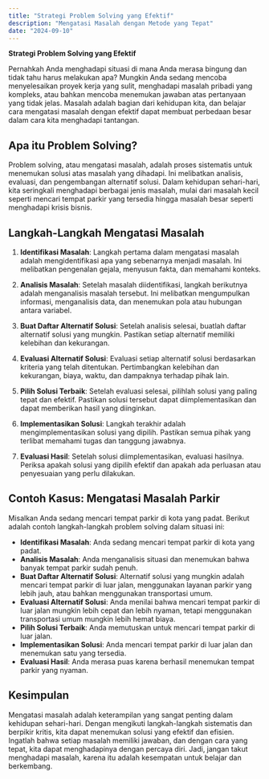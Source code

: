 ```yaml
---
title: "Strategi Problem Solving yang Efektif"
description: "Mengatasi Masalah dengan Metode yang Tepat"
date: "2024-09-10"
---
```


**Strategi Problem Solving yang Efektif**

Pernahkah Anda menghadapi situasi di mana Anda merasa bingung dan tidak tahu harus melakukan apa? Mungkin Anda sedang mencoba menyelesaikan proyek kerja yang sulit, menghadapi masalah pribadi yang kompleks, atau bahkan mencoba menemukan jawaban atas pertanyaan yang tidak jelas. Masalah adalah bagian dari kehidupan kita, dan belajar cara mengatasi masalah dengan efektif dapat membuat perbedaan besar dalam cara kita menghadapi tantangan.

## Apa itu Problem Solving?

Problem solving, atau mengatasi masalah, adalah proses sistematis untuk menemukan solusi atas masalah yang dihadapi. Ini melibatkan analisis, evaluasi, dan pengembangan alternatif solusi. Dalam kehidupan sehari-hari, kita seringkali menghadapi berbagai jenis masalah, mulai dari masalah kecil seperti mencari tempat parkir yang tersedia hingga masalah besar seperti menghadapi krisis bisnis.

## Langkah-Langkah Mengatasi Masalah

1. **Identifikasi Masalah**: Langkah pertama dalam mengatasi masalah adalah mengidentifikasi apa yang sebenarnya menjadi masalah. Ini melibatkan pengenalan gejala, menyusun fakta, dan memahami konteks.

2. **Analisis Masalah**: Setelah masalah diidentifikasi, langkah berikutnya adalah menganalisis masalah tersebut. Ini melibatkan mengumpulkan informasi, menganalisis data, dan menemukan pola atau hubungan antara variabel.

3. **Buat Daftar Alternatif Solusi**: Setelah analisis selesai, buatlah daftar alternatif solusi yang mungkin. Pastikan setiap alternatif memiliki kelebihan dan kekurangan.

4. **Evaluasi Alternatif Solusi**: Evaluasi setiap alternatif solusi berdasarkan kriteria yang telah ditentukan. Pertimbangkan kelebihan dan kekurangan, biaya, waktu, dan dampaknya terhadap pihak lain.

5. **Pilih Solusi Terbaik**: Setelah evaluasi selesai, pilihlah solusi yang paling tepat dan efektif. Pastikan solusi tersebut dapat diimplementasikan dan dapat memberikan hasil yang diinginkan.

6. **Implementasikan Solusi**: Langkah terakhir adalah mengimplementasikan solusi yang dipilih. Pastikan semua pihak yang terlibat memahami tugas dan tanggung jawabnya.

7. **Evaluasi Hasil**: Setelah solusi diimplementasikan, evaluasi hasilnya. Periksa apakah solusi yang dipilih efektif dan apakah ada perluasan atau penyesuaian yang perlu dilakukan.

## Contoh Kasus: Mengatasi Masalah Parkir

Misalkan Anda sedang mencari tempat parkir di kota yang padat. Berikut adalah contoh langkah-langkah problem solving dalam situasi ini:

- **Identifikasi Masalah**: Anda sedang mencari tempat parkir di kota yang padat.
- **Analisis Masalah**: Anda menganalisis situasi dan menemukan bahwa banyak tempat parkir sudah penuh.
- **Buat Daftar Alternatif Solusi**: Alternatif solusi yang mungkin adalah mencari tempat parkir di luar jalan, menggunakan layanan parkir yang lebih jauh, atau bahkan menggunakan transportasi umum.
- **Evaluasi Alternatif Solusi**: Anda menilai bahwa mencari tempat parkir di luar jalan mungkin lebih cepat dan lebih nyaman, tetapi menggunakan transportasi umum mungkin lebih hemat biaya.
- **Pilih Solusi Terbaik**: Anda memutuskan untuk mencari tempat parkir di luar jalan.
- **Implementasikan Solusi**: Anda mencari tempat parkir di luar jalan dan menemukan satu yang tersedia.
- **Evaluasi Hasil**: Anda merasa puas karena berhasil menemukan tempat parkir yang nyaman.

## Kesimpulan

Mengatasi masalah adalah keterampilan yang sangat penting dalam kehidupan sehari-hari. Dengan mengikuti langkah-langkah sistematis dan berpikir kritis, kita dapat menemukan solusi yang efektif dan efisien. Ingatlah bahwa setiap masalah memiliki jawaban, dan dengan cara yang tepat, kita dapat menghadapinya dengan percaya diri. Jadi, jangan takut menghadapi masalah, karena itu adalah kesempatan untuk belajar dan berkembang.

